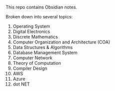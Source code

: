 
This repo contains Obsidian notes.

Broken down into several topics:

1. Operating System
2. Digital Electronics
3. Discrete Mathematics
4. Computer Organization and Architecture (COA)
5. Data Structures & Algorithms
6. Database Management System
7. Computer Network
8. Theory of Computation
9. Compiler Design
10. AWS
11. Azure
12. dot NET